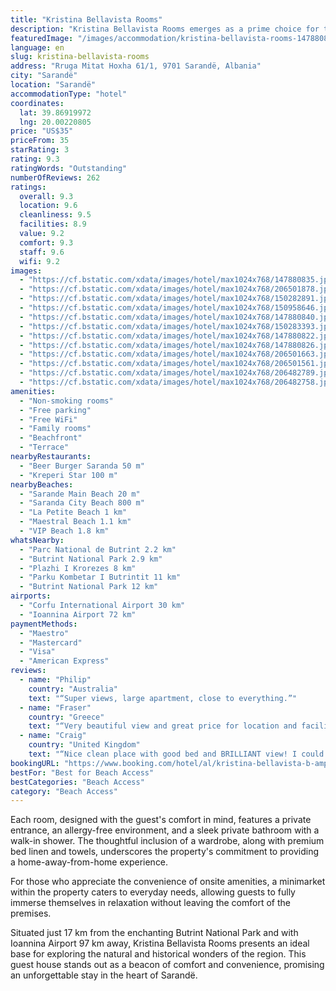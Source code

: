 ```yaml
---
title: "Kristina Bellavista Rooms"
description: "Kristina Bellavista Rooms emerges as a prime choice for travelers seeking a serene beachfront escape in Sarandë, boasting panoramic sea views and a stone's throw proximity to the city's most beloved beaches including Sarande Main Beach, Saranda City Beach, and La Petite Beach."
featuredImage: "/images/accommodation/kristina-bellavista-rooms-147880835.jpg"
language: en
slug: kristina-bellavista-rooms
address: "Rruga Mitat Hoxha 61/1, 9701 Sarandë, Albania"
city: "Sarandë"
location: "Sarandë"
accommodationType: "hotel"
coordinates:
  lat: 39.86919972
  lng: 20.00220805
price: "US$35"
priceFrom: 35
starRating: 3
rating: 9.3
ratingWords: "Outstanding"
numberOfReviews: 262
ratings:
  overall: 9.3
  location: 9.6
  cleanliness: 9.5
  facilities: 8.9
  value: 9.2
  comfort: 9.3
  staff: 9.6
  wifi: 9.2
images:
  - "https://cf.bstatic.com/xdata/images/hotel/max1024x768/147880835.jpg?k=cf46a7cfecefedf7cfcc9d955ed55c63a64cc9e11ff62e46219f59edd0536cfa&o=&hp=1"
  - "https://cf.bstatic.com/xdata/images/hotel/max1024x768/206501878.jpg?k=835e401cdef252243b12fffe4a9ad20793ad8722c547eec04215bad11669ba17&o=&hp=1"
  - "https://cf.bstatic.com/xdata/images/hotel/max1024x768/150282891.jpg?k=9de3801a9fd30db2c03038980c9f5c56eb17f00207c0de2fab4f3f069859831e&o=&hp=1"
  - "https://cf.bstatic.com/xdata/images/hotel/max1024x768/150958646.jpg?k=eaadab6f19b2defdcad649cceaef70121a7405d0e6f153f62f83c254c4a39e2a&o=&hp=1"
  - "https://cf.bstatic.com/xdata/images/hotel/max1024x768/147880840.jpg?k=e879a1df2e2c5f6f0d2b0f1c69cd6fcdabf2ff3bd8999457c2aaf7be8619bac9&o=&hp=1"
  - "https://cf.bstatic.com/xdata/images/hotel/max1024x768/150283393.jpg?k=1fcd0919bad595fbf5bdea920be17a4faa9e42e651511e7f2c8040dee01875bd&o=&hp=1"
  - "https://cf.bstatic.com/xdata/images/hotel/max1024x768/147880822.jpg?k=072668936aa1f8fd096979ebbfe880d3b881e6ee1618942fb43ea8a31a625837&o=&hp=1"
  - "https://cf.bstatic.com/xdata/images/hotel/max1024x768/147880826.jpg?k=6169fc94952c7789ac8d7b062f9d723aade6c92b536e244bc62b02a3444453bb&o=&hp=1"
  - "https://cf.bstatic.com/xdata/images/hotel/max1024x768/206501663.jpg?k=43d7000370e5fafbca731d86ab67eb533510430799fd05a74bb0b284c41516cb&o=&hp=1"
  - "https://cf.bstatic.com/xdata/images/hotel/max1024x768/206501561.jpg?k=4e51a17b987fb87d5afaaae0ca517f16a127217f5c5cfc378d06ce243dc0372d&o=&hp=1"
  - "https://cf.bstatic.com/xdata/images/hotel/max1024x768/206482789.jpg?k=6dca5d2055dd0921309223a46ad7b745a98391c820ecf16f36b7591dfc127548&o=&hp=1"
  - "https://cf.bstatic.com/xdata/images/hotel/max1024x768/206482758.jpg?k=952a842d4bba4436d7c7283673a5972ad3807489cd5b67ee3eab3565e47b008a&o=&hp=1"
amenities:
  - "Non-smoking rooms"
  - "Free parking"
  - "Free WiFi"
  - "Family rooms"
  - "Beachfront"
  - "Terrace"
nearbyRestaurants:
  - "Beer Burger Saranda 50 m"
  - "Kreperi Star 100 m"
nearbyBeaches:
  - "Sarande Main Beach 20 m"
  - "Saranda City Beach 800 m"
  - "La Petite Beach 1 km"
  - "Maestral Beach 1.1 km"
  - "VIP Beach 1.8 km"
whatsNearby:
  - "Parc National de Butrint 2.2 km"
  - "Butrint National Park 2.9 km"
  - "Plazhi I Krorezes 8 km"
  - "Parku Kombetar I Butrintit 11 km"
  - "Butrint National Park 12 km"
airports:
  - "Corfu International Airport 30 km"
  - "Ioannina Airport 72 km"
paymentMethods:
  - "Maestro"
  - "Mastercard"
  - "Visa"
  - "American Express"
reviews:
  - name: "Philip"
    country: "Australia"
    text: "“Super views, large apartment, close to everything.”"
  - name: "Fraser"
    country: "Greece"
    text: "“Very beautiful view and great price for location and facilities.”"
  - name: "Craig"
    country: "United Kingdom"
    text: "“Nice clean place with good bed and BRILLIANT view! I could see Corfu as well as the local town from the terrace. The owner's mother gave me a drink of orange juice on arrival! The owner upgraded me on arrival! It's a quiet place in October. The...”"
bookingURL: "https://www.booking.com/hotel/al/kristina-bellavista-b-amp-b.en-gb.html?aid=8035640"
bestFor: "Best for Beach Access"
bestCategories: "Beach Access"
category: "Beach Access"
---
```


Each room, designed with the guest's comfort in mind, features a private entrance, an allergy-free environment, and a sleek private bathroom with a walk-in shower. The thoughtful inclusion of a wardrobe, along with premium bed linen and towels, underscores the property's commitment to providing a home-away-from-home experience.

For those who appreciate the convenience of onsite amenities, a minimarket within the property caters to everyday needs, allowing guests to fully immerse themselves in relaxation without leaving the comfort of the premises. 

Situated just 17 km from the enchanting Butrint National Park and with Ioannina Airport 97 km away, Kristina Bellavista Rooms presents an ideal base for exploring the natural and historical wonders of the region. This guest house stands out as a beacon of comfort and convenience, promising an unforgettable stay in the heart of Sarandë.